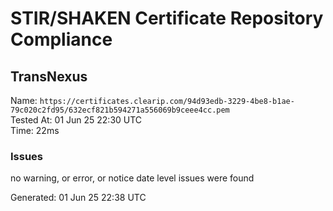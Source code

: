 # STIR/SHAKEN Certificate Repository Compliance

## TransNexus

Name: `https://certificates.clearip.com/94d93edb-3229-4be8-b1ae-79c020c2fd95/632ecf821b594271a556069b9ceee4cc.pem`\
Tested At: 01 Jun 25 22:30 UTC\
Time: 22ms

### Issues

no warning, or error, or notice date level issues were found

Generated: 01 Jun 25 22:38 UTC